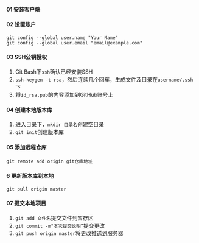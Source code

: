 #### 01 安装客户端

#### 02 设置账户
```
git config --global user.name "Your Name"
git config --global user.email "email@example.com"
```

#### 03 SSH公钥授权
1. Git Bash下`ssh`确认已经安装SSH
2. `ssh-keygen -t rsa`，然后连续几个回车，生成文件及目录在`username/.ssh`下
3. 将`id_rsa.pub`的内容添加到GitHub账号上

#### 04 创建本地版本库
1. 进入目录下，`mkdir 目录名`创建空目录
2. `git init`创建版本库

#### 05 添加远程仓库
`git remote add origin git仓库地址`

#### 6 更新版本库到本地
`git pull origin master`

#### 07 提交本地项目
1. `git add 文件名`提交文件到暂存区
2. `git commit -m"本次提交说明“`提交更改
3. `git push origin master`将更改推送到服务器
